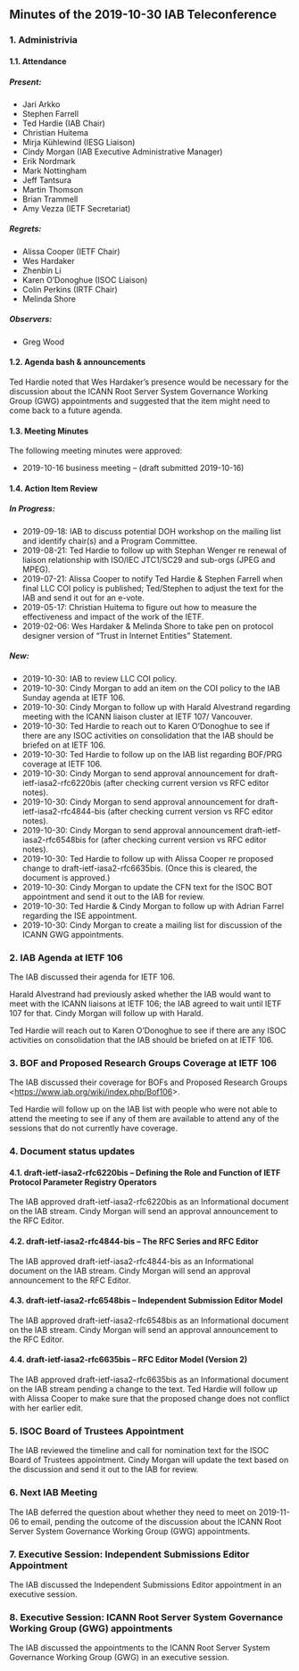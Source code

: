 
Minutes of the 2019-10-30 IAB Teleconference
--------------------------------------------


### 1. Administrivia


#### 1.1. Attendance


##### Present:


* Jari Arkko
* Stephen Farrell
* Ted Hardie (IAB Chair)
* Christian Huitema
* Mirja Kühlewind (IESG Liaison)
* Cindy Morgan (IAB Executive Administrative Manager)
* Erik Nordmark
* Mark Nottingham
* Jeff Tantsura
* Martin Thomson
* Brian Trammell
* Amy Vezza (IETF Secretariat)


##### Regrets:


* Alissa Cooper (IETF Chair)
* Wes Hardaker
* Zhenbin Li
* Karen O’Donoghue (ISOC Liaison)
* Colin Perkins (IRTF Chair)
* Melinda Shore


##### Observers:


* Greg Wood


#### 1.2. Agenda bash & announcements


Ted Hardie noted that Wes Hardaker’s presence would be necessary for the discussion about the ICANN Root Server System Governance Working Group (GWG) appointments and suggested that the item might need to come back to a future agenda.


#### 1.3. Meeting Minutes


The following meeting minutes were approved:


* 2019-10-16 business meeting – (draft submitted 2019-10-16)


#### 1.4. Action Item Review


##### In Progress:


* 2019-09-18: IAB to discuss potential DOH workshop on the mailing list and identify chair(s) and a Program Committee.
* 2019-08-21: Ted Hardie to follow up with Stephan Wenger re renewal of liaison relationship with ISO/IEC JTC1/SC29 and sub-orgs (JPEG and MPEG).
* 2019-07-21: Alissa Cooper to notify Ted Hardie & Stephen Farrell when final LLC COI policy is published; Ted/Stephen to adjust the text for the IAB and send it out for an e-vote.
* 2019-05-17: Christian Huitema to figure out how to measure the effectiveness and impact of the work of the IETF.
* 2019-02-06: Wes Hardaker & Melinda Shore to take pen on protocol designer version of “Trust in Internet Entities” Statement.


##### New:


* 2019-10-30: IAB to review LLC COI policy.
* 2019-10-30: Cindy Morgan to add an item on the COI policy to the IAB Sunday agenda at IETF 106.
* 2019-10-30: Cindy Morgan to follow up with Harald Alvestrand regarding meeting with the ICANN liaison cluster at IETF 107/ Vancouver.
* 2019-10-30: Ted Hardie to reach out to Karen O’Donoghue to see if there are any ISOC activities on consolidation that the IAB should be briefed on at IETF 106.
* 2019-10-30: Ted Hardie to follow up on the IAB list regarding BOF/PRG coverage at IETF 106.
* 2019-10-30: Cindy Morgan to send approval announcement for draft-ietf-iasa2-rfc6220bis (after checking current version vs RFC editor notes).
* 2019-10-30: Cindy Morgan to send approval announcement for draft-ietf-iasa2-rfc4844-bis (after checking current version vs RFC editor notes).
* 2019-10-30: Cindy Morgan to send approval announcement draft-ietf-iasa2-rfc6548bis for (after checking current version vs RFC editor notes).
* 2019-10-30: Ted Hardie to follow up with Alissa Cooper re proposed change to draft-ietf-iasa2-rfc6635bis. (Once this is cleared, the document is approved.)
* 2019-10-30: Cindy Morgan to update the CFN text for the ISOC BOT appointment and send it out to the IAB for review.
* 2019-10-30: Ted Hardie & Cindy Morgan to follow up with Adrian Farrel regarding the ISE appointment.
* 2019-10-30: Cindy Morgan to create a mailing list for discussion of the ICANN GWG appointments.


### 2. IAB Agenda at IETF 106


The IAB discussed their agenda for IETF 106.


Harald Alvestrand had previously asked whether the IAB would want to meet with the ICANN liaisons at IETF 106; the IAB agreed to wait until IETF 107 for that. Cindy Morgan will follow up with Harald.


Ted Hardie will reach out to Karen O’Donoghue to see if there are any ISOC activities on consolidation that the IAB should be briefed on at IETF 106.


### 3. BOF and Proposed Research Groups Coverage at IETF 106


The IAB discussed their coverage for BOFs and Proposed Research Groups <<https://www.iab.org/wiki/index.php/Bof106>>.


Ted Hardie will follow up on the IAB list with people who were not able to attend the meeting to see if any of them are available to attend any of the sessions that do not currently have coverage.


### 4. Document status updates


#### 4.1. draft-ietf-iasa2-rfc6220bis – Defining the Role and Function of IETF Protocol Parameter Registry Operators


The IAB approved draft-ietf-iasa2-rfc6220bis as an Informational document on the IAB stream. Cindy Morgan will send an approval announcement to the RFC Editor.


#### 4.2. draft-ietf-iasa2-rfc4844-bis – The RFC Series and RFC Editor


The IAB approved draft-ietf-iasa2-rfc4844-bis as an Informational document on the IAB stream. Cindy Morgan will send an approval announcement to the RFC Editor.


#### 4.3. draft-ietf-iasa2-rfc6548bis – Independent Submission Editor Model


The IAB approved draft-ietf-iasa2-rfc6548bis as an Informational document on the IAB stream. Cindy Morgan will send an approval announcement to the RFC Editor.


#### 4.4. draft-ietf-iasa2-rfc6635bis – RFC Editor Model (Version 2)


The IAB approved draft-ietf-iasa2-rfc6635bis as an Informational document on the IAB stream pending a change to the text. Ted Hardie will follow up with Alissa Cooper to make sure that the proposed change does not conflict with her earlier edit.


### 5. ISOC Board of Trustees Appointment


The IAB reviewed the timeline and call for nomination text for the ISOC Board of Trustees appointment. Cindy Morgan will update the text based on the discussion and send it out to the IAB for review.


### 6. Next IAB Meeting


The IAB deferred the question about whether they need to meet on 2019-11-06 to email, pending the outcome of the discussion about the ICANN Root Server System Governance Working Group (GWG) appointments.


### 7. Executive Session: Independent Submissions Editor Appointment


The IAB discussed the Independent Submissions Editor appointment in an executive session.


### 8. Executive Session: ICANN Root Server System Governance Working Group (GWG) appointments


The IAB discussed the appointments to the ICANN Root Server System Governance Working Group (GWG) in an executive session.


